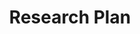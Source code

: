 ---
layout: page
title: Research Plan
nav: true
dropdown: true
children: 
    - title: Print history
      permalink: /print history/
    - title: divider
    - title: Multiethnic print history
      permalink: /multiethnic/
    - title: divider      
    - title: Computational periodicals studies
      permalink: /computational ps/
    - title: divider
    - title: Século 19 Brasil
      permalink: /brasil 19th/
    - title: divider

---